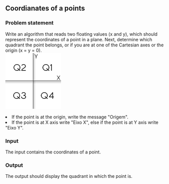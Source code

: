 ## Coordianates of a points

### Problem statement
<p>Write an algorithm that reads two floating values (x and y), which should represent the coordinates of a point in a plane. Next, determine which quadrant the point belongs, or if you are at one of the Cartesian axes or the origin (x = y = 0).<br>
<img src="./image/UOJ_1041.png">
<li>If the point is at the origin, write the message "Origem".</li>

<li>If the point is at X axis write "Eixo X", else if the point is at Y axis write "Eixo Y".</li>
</p>

### Input
The input contains the coordinates of a point.

### Output
The output should display the quadrant in which the point is.


